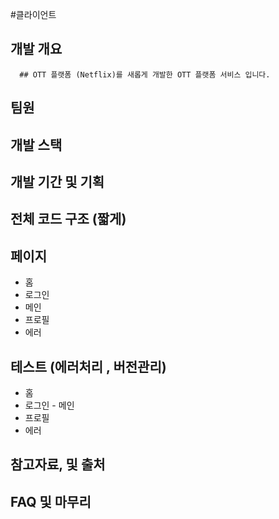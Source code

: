 #클라이언트
## 개발 개요
      ## OTT 플랫폼 (Netflix)를 새롭게 개발한 OTT 플랫폼 서비스 입니다.
      
## 팀원
## 개발 스택
## 개발 기간 및 기획
## 전체 코드 구조 (짧게)
## 페이지
   - 홈
   - 로그인
   - 메인
   - 프로필
   - 에러
 
## 테스트 (에러처리 , 버전관리)
   - 홈
   - 로그인   - 메인
   - 프로필
   - 에러
## 참고자료, 및 출처
## FAQ 및 마무리

